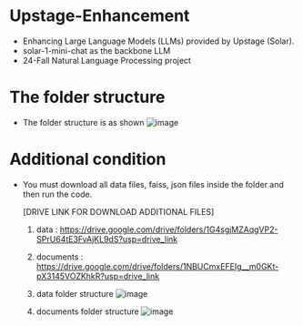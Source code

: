 # Upstage-Enhancement
- Enhancing Large Language Models (LLMs) provided by Upstage (Solar).
- solar-1-mini-chat as the backbone LLM
- 24-Fall Natural Language Processing project

# The folder structure
- The folder structure is as shown
  ![image](https://github.com/user-attachments/assets/462c9bfe-af6f-40ff-8144-58f8f2068b7d)

# Additional condition
- You must download all data files, faiss, json files inside the folder and then run the code.

  [DRIVE LINK FOR DOWNLOAD ADDITIONAL FILES] 
  1) data : https://drive.google.com/drive/folders/1G4sgjMZAqgVP2-SPrU64tE3FvAjKL9dS?usp=drive_link
  2) documents : https://drive.google.com/drive/folders/1NBUCmxEFEIg__m0GKt-pX3145VOZKhkR?usp=drive_link
  3) data folder structure 
   ![image](https://github.com/user-attachments/assets/b2b4b6c4-16a6-4282-bba3-8bd1e825fdf9)

  5) documents folder structure
   ![image](https://github.com/user-attachments/assets/eeb062ce-457b-4589-b0f2-0dd926868c32)

